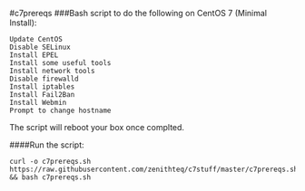 #c7prereqs
###Bash script to do the following on CentOS 7 (Minimal Install):
```
Update CentOS
Disable SELinux
Install EPEL
Install some useful tools
Install network tools
Disable firewalld
Install iptables
Install Fail2Ban
Install Webmin
Prompt to change hostname
```
The script will reboot your box once complted.

####Run the script:
```
curl -o c7prereqs.sh https://raw.githubusercontent.com/zenithteq/c7stuff/master/c7prereqs.sh && bash c7prereqs.sh
```
